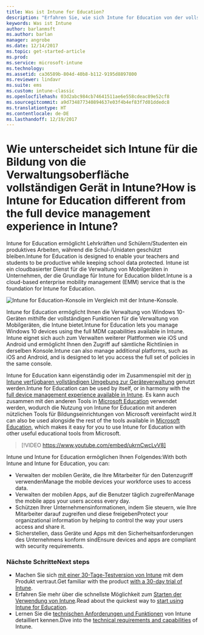 ```yaml
---
title: Was ist Intune for Education?
description: "Erfahren Sie, wie sich Intune for Education von der vollständigen Intune-Verwaltungsumgebung unterscheidet."
keywords: Was ist Intune
author: barlanmsft
ms.author: barlan
manager: angrobe
ms.date: 12/14/2017
ms.topic: get-started-article
ms.prod: 
ms.service: microsoft-intune
ms.technology: 
ms.assetid: ca36589b-804d-40b8-b112-9195d8897800
ms.reviewer: lindavr
ms.suite: ems
ms.custom: intune-classic
ms.openlocfilehash: 03d2abc984cb74641511ae6e558cdeac89e52cf8
ms.sourcegitcommit: a9d734877340894637e03f4b4ef83f7d01ddedc8
ms.translationtype: HT
ms.contentlocale: de-DE
ms.lasthandoff: 12/19/2017
---
```

# <a name="how-is-intune-for-education-different-from-the-full-device-management-experience-in-intune"></a><span data-ttu-id="64ed0-104">Wie unterscheidet sich Intune für die Bildung von die Verwaltungsoberfläche vollständigen Gerät in Intune?</span><span class="sxs-lookup"><span data-stu-id="64ed0-104">How is Intune for Education different from the full device management experience in Intune?</span></span>

<span data-ttu-id="64ed0-105">Intune for Education ermöglicht Lehrkräften und Schülern/Studenten ein produktives Arbeiten, während die Schul-/Unidaten geschützt bleiben.</span><span class="sxs-lookup"><span data-stu-id="64ed0-105">Intune for Education is designed to enable your teachers and students to be productive while keeping school data protected.</span></span> <span data-ttu-id="64ed0-106">Intune ist ein cloudbasierter Dienst für die Verwaltung von Mobilgeräten in Unternehmen, der die Grundlage für Intune for Education bildet.</span><span class="sxs-lookup"><span data-stu-id="64ed0-106">Intune is a cloud-based enterprise mobility management (EMM) service that is the foundation for Intune for Education.</span></span>

![Intune for Education-Konsole im Vergleich mit der Intune-Konsole.](./media/intune-azure-vs-intuneEDU.png)

<span data-ttu-id="64ed0-108">Intune for Education ermöglicht Ihnen die Verwaltung von Windows 10-Geräten mithilfe der vollständigen Funktionen für die Verwaltung von Mobilgeräten, die Intune bietet.</span><span class="sxs-lookup"><span data-stu-id="64ed0-108">Intune for Education lets you manage Windows 10 devices using the full MDM capabilities available in Intune.</span></span> <span data-ttu-id="64ed0-109">Intune eignet sich auch zum Verwalten weiterer Plattformen wie iOS und Android und ermöglicht Ihnen den Zugriff auf sämtliche Richtlinien in derselben Konsole.</span><span class="sxs-lookup"><span data-stu-id="64ed0-109">Intune can also manage additional platforms, such as iOS and Android, and is designed to let you access the full set of policies in the same console.</span></span>

<span data-ttu-id="64ed0-110">Intune for Education kann eigenständig oder im Zusammenspiel mit der [in Intune verfügbaren vollständigen Umgebung zur Geräteverwaltung](introduction-intune.md) genutzt werden.</span><span class="sxs-lookup"><span data-stu-id="64ed0-110">Intune for Education can be used by itself, or in harmony with the [full device management experience available in Intune](introduction-intune.md).</span></span> <span data-ttu-id="64ed0-111">Es kann auch zusammen mit den anderen Tools in [Microsoft Education](https://microsoft.com/education) verwendet werden, wodurch die Nutzung von Intune for Education mit anderen nützlichen Tools für Bildungseinrichtungen von Microsoft vereinfacht wird.</span><span class="sxs-lookup"><span data-stu-id="64ed0-111">It can also be used alongside the rest of the tools available in [Microsoft Education](https://microsoft.com/education), which makes it easy for you to use Intune for Education with other useful educational tools from Microsoft.</span></span>

> [!VIDEO https://www.youtube.com/embed/ukrnCwcLvV8]

<span data-ttu-id="64ed0-112">Intune und Intune for Education ermöglichen Ihnen Folgendes:</span><span class="sxs-lookup"><span data-stu-id="64ed0-112">With both Intune and Intune for Education, you can:</span></span>
* <span data-ttu-id="64ed0-113">Verwalten der mobilen Geräte, die Ihre Mitarbeiter für den Datenzugriff verwenden</span><span class="sxs-lookup"><span data-stu-id="64ed0-113">Manage the mobile devices your workforce uses to access data.</span></span>
* <span data-ttu-id="64ed0-114">Verwalten der mobilen Apps, auf die Benutzer täglich zugreifen</span><span class="sxs-lookup"><span data-stu-id="64ed0-114">Manage the mobile apps your users access every day.</span></span>
* <span data-ttu-id="64ed0-115">Schützen Ihrer Unternehmensinformationen, indem Sie steuern, wie Ihre Mitarbeiter darauf zugreifen und diese freigeben</span><span class="sxs-lookup"><span data-stu-id="64ed0-115">Protect your organizational information by helping to control the way your users access and share it.</span></span>
* <span data-ttu-id="64ed0-116">Sicherstellen, dass Geräte und Apps mit den Sicherheitsanforderungen des Unternehmens konform sind</span><span class="sxs-lookup"><span data-stu-id="64ed0-116">Ensure devices and apps are compliant with security requirements.</span></span>

### <a name="next-steps"></a><span data-ttu-id="64ed0-117">Nächste Schritte</span><span class="sxs-lookup"><span data-stu-id="64ed0-117">Next steps</span></span>
* <span data-ttu-id="64ed0-118">Machen Sie sich [mit einer 30-Tage-Testversion von Intune](/intune-classic/understand-explore/sign-up-for-30-day-trial-microsoft-intune) mit dem Produkt vertraut.</span><span class="sxs-lookup"><span data-stu-id="64ed0-118">Get familiar with the product [with a 30-day trial of Intune](/intune-classic/understand-explore/sign-up-for-30-day-trial-microsoft-intune).</span></span>
* <span data-ttu-id="64ed0-119">Erfahren Sie mehr über die schnellste Möglichkeit zum [Starten der Verwendung von Intune](/intune-education/what-is-express-configuration).</span><span class="sxs-lookup"><span data-stu-id="64ed0-119">Read about the quickest way to [start using Intune for Education](/intune-education/what-is-express-configuration).</span></span>
* <span data-ttu-id="64ed0-120">Lernen Sie die [technischen Anforderungen und Funktionen](/intune/supported-devices-browsers) von Intune detailliert kennen.</span><span class="sxs-lookup"><span data-stu-id="64ed0-120">Dive into the [technical requirements and capabilities](/intune/supported-devices-browsers) of Intune.</span></span>
